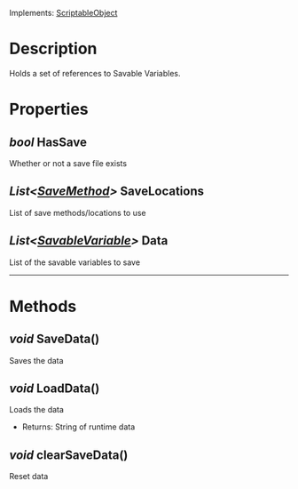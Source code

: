 Implements: [ScriptableObject](https://docs.unity3d.com/ScriptReference/ScriptableObject.html) 
# Description
Holds a set of references to Savable Variables.
# Properties
## _bool_ HasSave
Whether or not a save file exists
## _List&lt;[SaveMethod](SaveMethod)&gt;_ SaveLocations
List of save methods/locations to use
## _List&lt;[SavableVariable](SavableVariable)&gt;_ Data
List of the savable variables to save

***

# Methods
## _void_ SaveData()
Saves the data
## _void_ LoadData()
Loads the data
* Returns: String of runtime data
## _void_ clearSaveData()
Reset data
